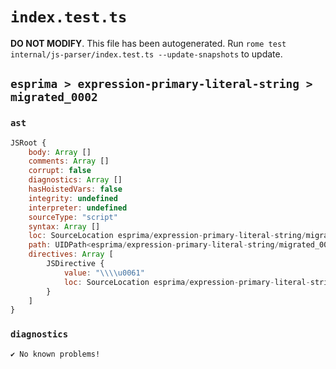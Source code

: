 # `index.test.ts`

**DO NOT MODIFY**. This file has been autogenerated. Run `rome test internal/js-parser/index.test.ts --update-snapshots` to update.

## `esprima > expression-primary-literal-string > migrated_0002`

### `ast`

```javascript
JSRoot {
	body: Array []
	comments: Array []
	corrupt: false
	diagnostics: Array []
	hasHoistedVars: false
	integrity: undefined
	interpreter: undefined
	sourceType: "script"
	syntax: Array []
	loc: SourceLocation esprima/expression-primary-literal-string/migrated_0002/input.js 1:0-2:0
	path: UIDPath<esprima/expression-primary-literal-string/migrated_0002/input.js>
	directives: Array [
		JSDirective {
			value: "\\\\u0061"
			loc: SourceLocation esprima/expression-primary-literal-string/migrated_0002/input.js 1:0-1:9
		}
	]
}
```

### `diagnostics`

```
✔ No known problems!

```
